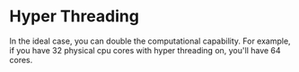 # Hyper Threading

In the ideal case, you can double the computational capability. For example, if you have 32 physical cpu cores with hyper threading on, you'll have 64 cores.

## 
